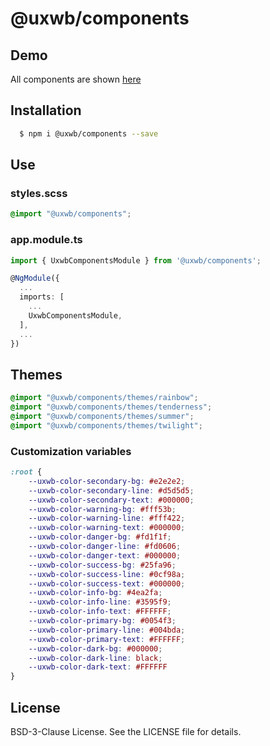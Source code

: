 # @uxwb/components

## Demo

All components are shown [here](https://uxwb.ru/)

## Installation

```bash
  $ npm i @uxwb/components --save
```

## Use

### styles.scss

```scss
@import "@uxwb/components";
```


### app.module.ts

```typescript
import { UxwbComponentsModule } from '@uxwb/components';

@NgModule({
  ...
  imports: [
    ...
    UxwbComponentsModule,
  ],
  ...
})
```

## Themes

```scss
@import "@uxwb/components/themes/rainbow";
@import "@uxwb/components/themes/tenderness";
@import "@uxwb/components/themes/summer";
@import "@uxwb/components/themes/twilight";
```

### Customization variables

```css
:root {
    --uxwb-color-secondary-bg: #e2e2e2;
    --uxwb-color-secondary-line: #d5d5d5;
    --uxwb-color-secondary-text: #000000;
    --uxwb-color-warning-bg: #fff53b;
    --uxwb-color-warning-line: #fff422;
    --uxwb-color-warning-text: #000000;
    --uxwb-color-danger-bg: #fd1f1f;
    --uxwb-color-danger-line: #fd0606;
    --uxwb-color-danger-text: #000000;
    --uxwb-color-success-bg: #25fa96;
    --uxwb-color-success-line: #0cf98a;
    --uxwb-color-success-text: #000000;
    --uxwb-color-info-bg: #4ea2fa;
    --uxwb-color-info-line: #3595f9;
    --uxwb-color-info-text: #FFFFFF;
    --uxwb-color-primary-bg: #0054f3;
    --uxwb-color-primary-line: #004bda;
    --uxwb-color-primary-text: #FFFFFF;
    --uxwb-color-dark-bg: #000000;
    --uxwb-color-dark-line: black;
    --uxwb-color-dark-text: #FFFFFF
}
```

## License

BSD-3-Clause License. See the LICENSE file for details.

